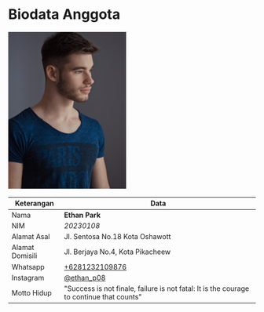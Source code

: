 # Biodata Anggota

![Foto](./20230108_foto.png)

| Keterangan      | Data |
| --------------- | ---- |
| Nama            | **Ethan Park** |
| NIM             | *20230108* |
| Alamat Asal     | Jl. Sentosa No.18 Kota Oshawott |
| Alamat Domisili | Jl. Berjaya No.4, Kota Pikacheew |
| Whatsapp        | [+6281232109876](https://wa.me/+6281232109876) |
| Instagram       | [@ethan_p08](https://instagram.com/ethan_p08) |
| Motto Hidup     | "Success is not finale, failure is not fatal: It is the courage to continue that counts" |

